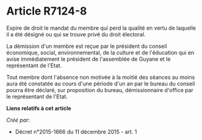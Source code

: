 # Article R7124-8

Expire de droit le mandat du membre qui perd la qualité en vertu de laquelle il a été désigné ou qui se trouve privé du droit
électoral.

La démission d'un membre est reçue par le président du conseil économique, social, environnemental, de la culture et de
l'éducation qui en avise immédiatement le président de l'assemblée de Guyane et le représentant de l'Etat.

Tout membre dont l'absence non motivée à la moitié des séances au moins aura été constatée au cours d'une période d'un an par
le bureau du conseil pourra être déclaré, sur proposition du bureau, démissionnaire d'office par le représentant de l'Etat.

**Liens relatifs à cet article**

_Créé par_:

  - Décret n°2015-1666 du 11 décembre 2015 - art. 1
